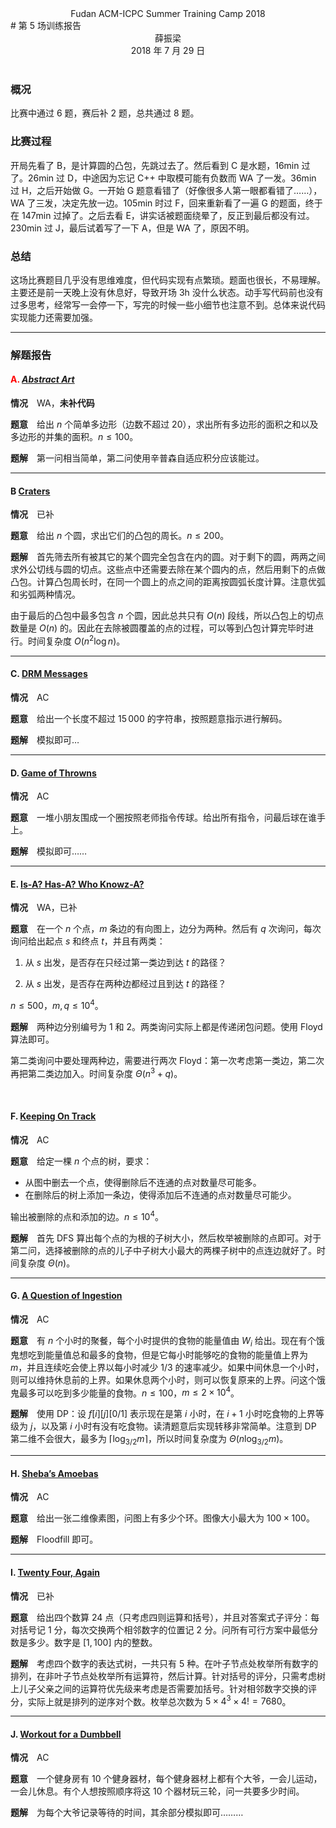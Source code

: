 <center class="subtitle">Fudan ACM-ICPC Summer Training Camp 2018</center>
# 第 5 场训练报告

<br />
<center>薛振梁</center>
<center>2018 年 7 月 29 日</center>
<br />

### 概况

比赛中通过 6 题，赛后补 2 题，总共通过 8 题。

### 比赛过程

开局先看了 B，是计算圆的凸包，先跳过去了。然后看到 C 是水题，16min 过了。26min 过 D，中途因为忘记 C++ 中取模可能有负数而 WA 了一发。36min 过 H，之后开始做 G。一开始 G 题意看错了（好像很多人第一眼都看错了……），WA 了三发，决定先放一边。105min 时过 F，回来重新看了一遍 G 的题面，终于在 147min 过掉了。之后去看 E，讲实话被题面绕晕了，反正到最后都没有过。230min 过 J，最后试着写了一下 A，但是 WA 了，原因不明。

### 总结

这场比赛题目几乎没有思维难度，但代码实现有点繁琐。题面也很长，不易理解。主要还是前一天晚上没有休息好，导致开场 3h 没什么状态。动手写代码前也没有过多思考，经常写一会停一下，写完的时候一些小细节也注意不到。总体来说代码实现能力还需要加强。

***

### 解题报告

#### <span style="color: red">A.</span> [*Abstract Art*](https://vjudge.net/problem/Gym-101673A)

**情况**　WA，**未补代码**

**题意**　给出 $n$ 个简单多边形（边数不超过 20），求出所有多边形的面积之和以及多边形的并集的面积。$n \leqslant 100$。

**题解**　第一问相当简单，第二问使用辛普森自适应积分应该能过。

<hr />

#### B [Craters](https://vjudge.net/problem/Gym-101673B)

**情况**　已补

**题意**　给出 $n$ 个圆，求出它们的凸包的周长。$n \leqslant 200$。

**题解**　首先筛去所有被其它的某个圆完全包含在内的圆。对于剩下的圆，两两之间求外公切线与圆的切点。这些点中还需要去除在某个圆内的点，然后用剩下的点做凸包。计算凸包周长时，在同一个圆上的点之间的距离按圆弧长度计算。注意优弧和劣弧两种情况。

由于最后的凸包中最多包含 $n$ 个圆，因此总共只有 $O(n)$ 段线，所以凸包上的切点数量是 $O(n)$ 的。因此在去除被圆覆盖的点的过程，可以等到凸包计算完毕时进行。时间复杂度 $O(n^2 \log n)$。

<hr />

#### C. [DRM Messages](https://vjudge.net/problem/Gym-101673C)

**情况**　AC

**题意**　给出一个长度不超过 $15\,000$ 的字符串，按照题意指示进行解码。

**题解**　模拟即可…

<hr />

#### D. [Game of Throwns](https://vjudge.net/problem/Gym-101673D)

**情况**　AC

**题意**　一堆小朋友围成一个圈按照老师指令传球。给出所有指令，问最后球在谁手上。

**题解**　模拟即可……

<hr />

#### E. [Is-A? Has-A? Who Knowz-A?](https://vjudge.net/problem/Gym-101673E)

**情况**　WA，已补

**题意**　在一个 $n$ 个点，$m$ 条边的有向图上，边分为两种。然后有 $q$ 次询问，每次询问给出起点 $s$ 和终点 $t$，并且有两类：

1. 从 $s$ 出发，是否存在只经过第一类边到达 $t$ 的路径？

2. 从 $s$ 出发，是否存在两种边都经过且到达 $t$ 的路径？

$n \leqslant 500$，$m,\,q \leqslant 10^4$。

**题解**　两种边分别编号为 1 和 2。两类询问实际上都是传递闭包问题。使用 Floyd 算法即可。

第二类询问中要处理两种边，需要进行两次 Floyd：第一次考虑第一类边，第二次再把第二类边加入。时间复杂度 $\Theta(n^3 + q)$。

<br />

#### F. [Keeping On Track](https://vjudge.net/problem/Gym-101673F)

**情况**　AC

**题意**　给定一棵 $n$ 个点的树，要求：

* 从图中删去一个点，使得删除后不连通的点对数量尽可能多。
* 在删除后的树上添加一条边，使得添加后不连通的点对数量尽可能少。

输出被删除的点和添加的边。$n \leqslant 10^4$。

**题解**　首先 DFS 算出每个点的为根的子树大小，然后枚举被删除的点即可。对于第二问，选择被删除的点的儿子中子树大小最大的两棵子树中的点连边就好了。时间复杂度 $\Theta(n)$。

<hr />

#### G. [A Question of Ingestion](https://vjudge.net/problem/Gym-101673G)

**情况**　AC

**题意**　有 $n$ 个小时的聚餐，每个小时提供的食物的能量值由 $W_i$ 给出。现在有个饿鬼想吃到能量值总和最多的食物，但是它每小时能够吃的食物的能量值上界为 $m$，并且连续吃会使上界以每小时减少 $1/3$ 的速率减少。如果中间休息一个小时，则可以维持休息前的上界。如果休息两个小时，则可以恢复原来的上界。问这个饿鬼最多可以吃到多少能量的食物。$n \leqslant 100$，$m \leqslant 2 \times 10^4$。

**题解**　使用 DP：设 $f[i][j][0/1]$ 表示现在是第 $i$ 小时，在 $i + 1$ 小时吃食物的上界等级为 $j$，以及第 $i$ 小时有没有吃食物。读清题意后实现转移非常简单。注意到 DP 第二维不会很大，最多为 $\lceil \log_{3/2} m \rceil$，所以时间复杂度为 $\Theta(n \log_{3/2} m)$。

<hr />

#### H. [Sheba’s Amoebas](https://vjudge.net/problem/Gym-101673H)

**情况**　AC

**题意**　给出一张二维像素图，问图上有多少个环。图像大小最大为 $100 \times 100$。

**题解**　Floodfill 即可。

<hr />

#### I. [Twenty Four, Again](https://vjudge.net/problem/Gym-101673I)

**情况**　已补

**题意**　给出四个数算 24 点（只考虑四则运算和括号），并且对答案式子评分：每对括号记 1 分，每次交换两个相邻数字的位置记 2 分。问所有可行方案中最低分数是多少。数字是 $[1,\,100]$ 内的整数。

**题解**　考虑四个数字的表达式树，一共只有 5 种。在叶子节点处枚举所有数字的排列，在非叶子节点处枚举所有运算符，然后计算。针对括号的评分，只需考虑树上儿子父亲之间的运算符优先级来考虑是否需要加括号。针对相邻数字交换的评分，实际上就是排列的逆序对个数。枚举总次数为 $5 \times 4^3 \times 4! = 7680$。

<hr />

#### J. [Workout for a Dumbbell](https://vjudge.net/problem/Gym-101673J)

**情况**　AC

**题意**　一个健身房有 10 个健身器材，每个健身器材上都有个大爷，一会儿运动，一会儿休息。有个人想按照顺序将这 10 个器材玩三轮，问一共要多少时间。

**题解**　为每个大爷记录等待的时间，其余部分模拟即可………